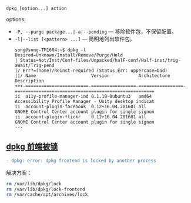 ```
dpkg [option...] action
```

options:  

- `-P, --purge package...|-a|--pending` — 移除软件包，不保留配置。  
- `-l|--list [<pattern> ...]` — 简明地列出软件包。  
  ```
  song@song-TM1604:~$ dpkg -l
  Desired=Unknown/Install/Remove/Purge/Hold
  | Status=Not/Inst/Conf-files/Unpacked/halF-conf/Half-inst/trig-aWait/Trig-pend
  |/ Err?=(none)/Reinst-required (Status,Err: uppercase=bad)
  ||/ Name                     Version           Architecture      Description
  +++-========================-=================-=================-=====================================================
  ii  a11y-profile-manager-ind 0.1.10-0ubuntu3   amd64             Accessibility Profile Manager - Unity desktop indicat
  ii  account-plugin-facebook  0.12+16.04.201601 all               GNOME Control Center account plugin for single signon
  ii  account-plugin-flickr    0.12+16.04.201601 all               GNOME Control Center account plugin for single signon
  ···
  ```

## [dpkg 前端被锁](https://blog.csdn.net/weixin_44090305/article/details/94651804)
```diff
- dpkg: error: dpkg frontend is locked by another process
```
解决方案：  
```sh
rm /var/lib/dpkg/lock
rm /var/lib/dpkg/lock-frontend
rm /var/cache/apt/archives/lock
```
